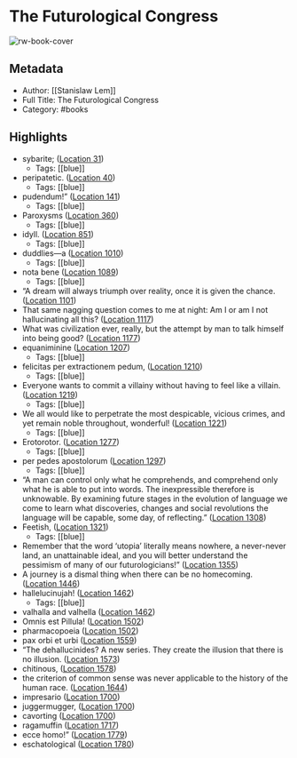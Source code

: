 # The Futurological Congress

![rw-book-cover](https://images-na.ssl-images-amazon.com/images/I/51lzRxbw7CL._SL200_.jpg)

## Metadata
- Author: [[Stanislaw Lem]]
- Full Title: The Futurological Congress
- Category: #books

## Highlights
- sybarite; ([Location 31](https://readwise.io/to_kindle?action=open&asin=B008IGK68O&location=31))
    - Tags: [[blue]] 
- peripatetic. ([Location 40](https://readwise.io/to_kindle?action=open&asin=B008IGK68O&location=40))
    - Tags: [[blue]] 
- pudendum!” ([Location 141](https://readwise.io/to_kindle?action=open&asin=B008IGK68O&location=141))
    - Tags: [[blue]] 
- Paroxysms ([Location 360](https://readwise.io/to_kindle?action=open&asin=B008IGK68O&location=360))
    - Tags: [[blue]] 
- idyll. ([Location 851](https://readwise.io/to_kindle?action=open&asin=B008IGK68O&location=851))
    - Tags: [[blue]] 
- duddlies—a ([Location 1010](https://readwise.io/to_kindle?action=open&asin=B008IGK68O&location=1010))
    - Tags: [[blue]] 
- nota bene ([Location 1089](https://readwise.io/to_kindle?action=open&asin=B008IGK68O&location=1089))
    - Tags: [[blue]] 
- “A dream will always triumph over reality, once it is given the chance. ([Location 1101](https://readwise.io/to_kindle?action=open&asin=B008IGK68O&location=1101))
- That same nagging question comes to me at night: Am I or am I not hallucinating all this? ([Location 1117](https://readwise.io/to_kindle?action=open&asin=B008IGK68O&location=1117))
- What was civilization ever, really, but the attempt by man to talk himself into being good? ([Location 1177](https://readwise.io/to_kindle?action=open&asin=B008IGK68O&location=1177))
- equaniminine ([Location 1207](https://readwise.io/to_kindle?action=open&asin=B008IGK68O&location=1207))
    - Tags: [[blue]] 
- felicitas per extractionem pedum, ([Location 1210](https://readwise.io/to_kindle?action=open&asin=B008IGK68O&location=1210))
    - Tags: [[blue]] 
- Everyone wants to commit a villainy without having to feel like a villain. ([Location 1219](https://readwise.io/to_kindle?action=open&asin=B008IGK68O&location=1219))
    - Tags: [[blue]] 
- We all would like to perpetrate the most despicable, vicious crimes, and yet remain noble throughout, wonderful! ([Location 1221](https://readwise.io/to_kindle?action=open&asin=B008IGK68O&location=1221))
    - Tags: [[blue]] 
- Erotorotor. ([Location 1277](https://readwise.io/to_kindle?action=open&asin=B008IGK68O&location=1277))
    - Tags: [[blue]] 
- per pedes apostolorum ([Location 1297](https://readwise.io/to_kindle?action=open&asin=B008IGK68O&location=1297))
    - Tags: [[blue]] 
- “A man can control only what he comprehends, and comprehend only what he is able to put into words. The inexpressible therefore is unknowable. By examining future stages in the evolution of language we come to learn what discoveries, changes and social revolutions the language will be capable, some day, of reflecting.” ([Location 1308](https://readwise.io/to_kindle?action=open&asin=B008IGK68O&location=1308))
- Feetish, ([Location 1321](https://readwise.io/to_kindle?action=open&asin=B008IGK68O&location=1321))
    - Tags: [[blue]] 
- Remember that the word ‘utopia’ literally means nowhere, a never-never land, an unattainable ideal, and you will better understand the pessimism of many of our futurologicians!” ([Location 1355](https://readwise.io/to_kindle?action=open&asin=B008IGK68O&location=1355))
- A journey is a dismal thing when there can be no homecoming. ([Location 1446](https://readwise.io/to_kindle?action=open&asin=B008IGK68O&location=1446))
- hallelucinujah! ([Location 1462](https://readwise.io/to_kindle?action=open&asin=B008IGK68O&location=1462))
    - Tags: [[blue]] 
- valhalla and valhella ([Location 1462](https://readwise.io/to_kindle?action=open&asin=B008IGK68O&location=1462))
- Omnis est Pillula! ([Location 1502](https://readwise.io/to_kindle?action=open&asin=B008IGK68O&location=1502))
- pharmacopoeia ([Location 1502](https://readwise.io/to_kindle?action=open&asin=B008IGK68O&location=1502))
- pax orbi et urbi ([Location 1559](https://readwise.io/to_kindle?action=open&asin=B008IGK68O&location=1559))
- “The dehallucinides? A new series. They create the illusion that there is no illusion. ([Location 1573](https://readwise.io/to_kindle?action=open&asin=B008IGK68O&location=1573))
- chitinous, ([Location 1578](https://readwise.io/to_kindle?action=open&asin=B008IGK68O&location=1578))
- the criterion of common sense was never applicable to the history of the human race. ([Location 1644](https://readwise.io/to_kindle?action=open&asin=B008IGK68O&location=1644))
- impresario ([Location 1700](https://readwise.io/to_kindle?action=open&asin=B008IGK68O&location=1700))
- juggermugger, ([Location 1700](https://readwise.io/to_kindle?action=open&asin=B008IGK68O&location=1700))
- cavorting ([Location 1700](https://readwise.io/to_kindle?action=open&asin=B008IGK68O&location=1700))
- ragamuffin ([Location 1717](https://readwise.io/to_kindle?action=open&asin=B008IGK68O&location=1717))
- ecce homo!” ([Location 1779](https://readwise.io/to_kindle?action=open&asin=B008IGK68O&location=1779))
- eschatological ([Location 1780](https://readwise.io/to_kindle?action=open&asin=B008IGK68O&location=1780))
